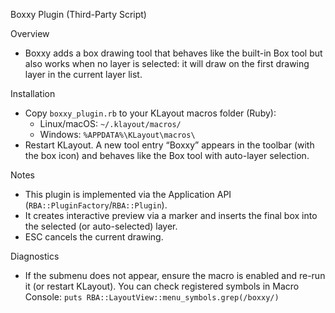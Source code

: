 Boxxy Plugin (Third-Party Script)

Overview
- Boxxy adds a box drawing tool that behaves like the built-in Box tool but also works when no layer is selected: it will draw on the first drawing layer in the current layer list.

Installation
- Copy `boxxy_plugin.rb` to your KLayout macros folder (Ruby):
  - Linux/macOS: `~/.klayout/macros/`
  - Windows: `%APPDATA%\KLayout\macros\`
- Restart KLayout. A new tool entry “Boxxy” appears in the toolbar (with the box icon) and behaves like the Box tool with auto-layer selection.

Notes
- This plugin is implemented via the Application API (`RBA::PluginFactory`/`RBA::Plugin`).
- It creates interactive preview via a marker and inserts the final box into the selected (or auto-selected) layer.
- ESC cancels the current drawing.

Diagnostics
- If the submenu does not appear, ensure the macro is enabled and re-run it (or restart KLayout). You can check registered symbols in Macro Console:
  `puts RBA::LayoutView::menu_symbols.grep(/boxxy/)`
